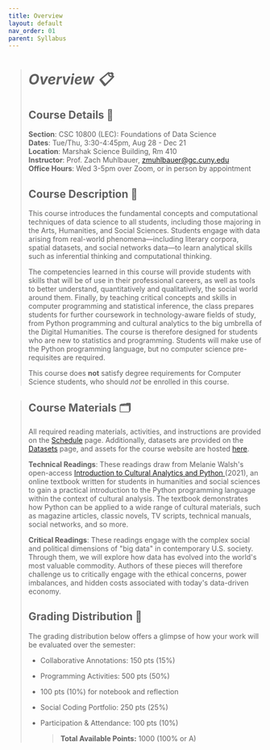 ```yaml
---
title: Overview
layout: default
nav_order: 01
parent: Syllabus
---
```

> # *Overview 📋*
>
> ## Course Details 📌
>
> **Section**: CSC 10800 (LEC): Foundations of Data Science <br />**Dates**: Tue/Thu, 3:30-4:45pm, Aug 28 - Dec 21<br />**Location**: Marshak Science Building, Rm 410  <br />**Instructor**: Prof. Zach Muhlbauer, [zmuhlbauer@gc.cuny.edu](mailto:zmuhlbauer@gc.cuny.edu)<br />**Office Hours**: Wed 3-5pm over Zoom, or in person by appointment  
>
> ## Course Description 📄
>
> This course introduces the fundamental concepts and computational techniques of data science to all students, including those majoring in the Arts, Humanities, and Social Sciences. Students engage with data arising from real-world phenomena—including literary corpora, spatial datasets, and social networks data—to learn analytical skills such as inferential thinking and computational thinking.
>
> The competencies learned in this course will provide students with skills that will be of use in their professional careers, as well as tools to better understand, quantitatively and qualitatively, the social world around them. Finally, by teaching critical concepts and skills in computer programming and statistical inference, the class prepares students for further coursework in technology-aware fields of study, from Python programming and cultural analytics to the big umbrella of the Digital Humanities. The course is therefore designed for students who are new to statistics and programming. Students will make use of the Python programming language, but no computer science pre-requisites are required.
>
> This course does <strong>not</strong> satisfy degree requirements for Computer Science students, who should *not* be enrolled in this course. 

> ## Course Materials 🗂️
>
> All required reading materials, activities, and instructions are provided on the [Schedule](https://zmuhls.github.io/CCNY-Data-Science/schedule/) page. Additionally, datasets are provided on the [Datasets](https://zmuhls.github.io/CCNY-Data-Science/datasets/) page, and assets for the course website are hosted [here](https://github.com/zmuhls/ccny-data-science). 
>
> **Technical Readings**: These readings draw from Melanie Walsh's open-access [Introduction to Cultural Analytics and Python ](https://melaniewalsh.github.io/Intro-Cultural-Analytics/welcome.html)(2021), an online textbook written for students in humanities and social sciences to gain a practical introduction to the Python programming language within the context of cultural analysis. The textbook demonstrates how Python can be applied to a wide range of cultural materials, such as magazine articles, classic novels, TV scripts, technical manuals, social networks, and so more.  
>
> **Critical Readings**: These readings engage with the complex social and political dimensions of "big data" in contemporary U.S. society. Through them, we will explore how data has evolved into the world's most valuable commodity. Authors of these pieces will therefore challenge us to critically engage with the ethical concerns, power imbalances, and hidden costs associated with today's data-driven economy. 
>
> ## Grading Distribution 🧮
>
> The grading distribution below offers a glimpse of how your work will be evaluated over the semester:
>
> * Collaborative Annotations: 150 pts (15%)
>
> * Programming Activities: 500 pts (50%)
>
> * 100 pts (10%) for notebook and reflection
>
> * Social Coding Portfolio: 250 pts (25%)
>
> * Participation & Attendance: 100 pts (10%)
>
>   >  **Total Available Points:** 1000 (100% or A)